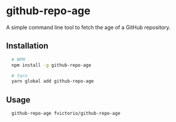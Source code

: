 # github-repo-age

A simple command line tool to fetch the age of a GitHub repository.

## Installation

```bash
  # NPM
  npm install -g github-repo-age

  # Yarn
  yarn global add github-repo-age
```

## Usage

```bash
  github-repo-age fvictorio/github-repo-age
```
